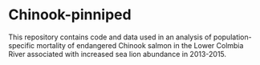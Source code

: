 # Chinook-pinniped

This repository contains code and data used in an analysis of population-specific mortality of endangered Chinook salmon in the Lower Colmbia River associated with increased sea lion abundance in 2013-2015.
